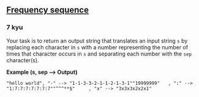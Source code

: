 <h2><a href=https://www.codewars.com/kata/585a033e3a36cdc50a00011c/train/javascript target="_blank">Frequency sequence</a></h2><h3>7 kyu</h3><p>Your task is to return an output string that translates an input string <code>s</code> by replacing each character in <code>s</code> with a number representing the number of times that character occurs in <code>s</code> and separating each number with the <code>sep</code> character(s).</p><p><strong>Example (s, sep --&gt; Output)</strong></p><pre><code>"hello world", "-" --&gt; "1-1-3-3-2-1-1-2-1-3-1""19999999"   , ":" --&gt; "1:7:7:7:7:7:7:7""^^^**$"     , "x" --&gt; "3x3x3x2x2x1"</code></pre>